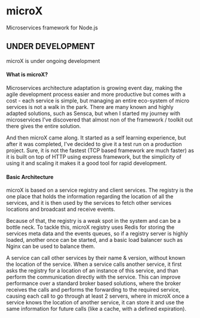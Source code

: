 # microX
Microservices framework for Node.js

## UNDER DEVELOPMENT
microX is under ongoing development

#### What is microX?
Microservices architecture adaptation is growing event day, making the agile development process easier and more productive
but comes with a cost - each service is simple, but managing an entire eco-system of micro services is
not a walk in the park. There are many known and highly adapted solutions, such as Sensca, but when I started my journey with
microservices I've discovered that almost non of the framework / toolkit out there gives the entire solution.
 
And then microX came along. It started as a self learning experience, but after it was completed, I've decided to give it a test
run on a production project. Sure, it is not the fastest (TCP based framework are much faster) as it is built on top of HTTP using
express framework, but the simplicity of using it and scaling it makes it a good tool for rapid development.
 
#### Basic Architecture
microX is based on a service registry and client services. The registry is the one place that holds the information regarding the
location of all the services, and it is then used by the services to fetch other services locations and broadcast and receive events.
 
Because of that, the registry is a weak spot in the system and can be a bottle neck. To tackle this, microX registry uses
Redis for storing the services meta data and the events queues, so if a registry server is highly loaded, another once can be
started, and a basic load balancer such as Nginx can be used to balance them.
 
A service can call other services by their name & version, without known the location of the service. When a service calls another
service, it first asks the registry for a location of an instance of this service, and than perform the communication directly with
the service. This can improve performance over a standard broker based solutions, where the broker receives the calls and performs
the forwarding to the required service, causing each call to go through at least 2 servers, where in microX once a service
knows the location of another service, it can store it and use the same information for future calls (like a cache, with a defined expiration).